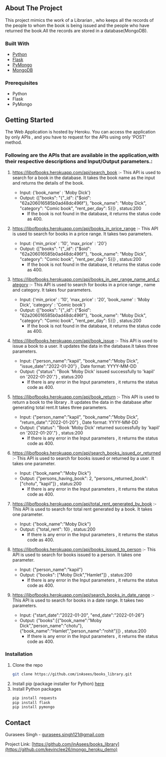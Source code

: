 <!-- ABOUT THE PROJECT -->

## About The Project

This project mimics the work of a Librarian , who keeps all the records of the people to whom the  book is being
issued and the people who have returned the book.All the records are stored in a database(MongoDB).

### Built With

* [Python](https://www.python.org/)
* [Flask](https://flask.palletsprojects.com)
* [PyMongo](https://pymongo.readthedocs.io)
* [MongoDB](https://www.mongodb.com/)

### Prerequisites

<!-- This is an example of how to list things you need to use the software and how to install them. -->

* Python
* Flask
* PyMongo

## Getting Started

The Web Application is hosted by Heroku. You can access the application by only APIs , and you have to request for the
APIs using only 'POST' method.

### Following are the APIs that are available in the application,with their respective descriptions and Input/Output parameters.:

1. https://libofbooks.herokuapp.com/api/search_book :- This API is used to search for a book in the database. It takes
   the book name as the input and returns the details of the book.
   * Input: {'book_name' : 'Moby Dick'}
   * Output: {["books": "{\"_id\": {\"$oid\": \"62a206016585b0ad48dc496f\"}, \"book_name\": \"Moby Dick\", \"category\": \"Comic book\", \"rent_per_day\": 5}]} , status:200
     * If the book is not found in the database, it returns the status code as 400.
   
2. https://libofbooks.herokuapp.com/api/books_in_price_range :- This API is used to search for books in a price range. It takes two parameters.
   * Input: {'min_price' : '10', 'max_price' : '20'}
   * Output: {["books": "{\"_id\": {\"$oid\": \"62a206016585b0ad48dc496f\"}, \"book_name\": \"Moby Dick\", \"category\": \"Comic book\", \"rent_per_day\": 5}]} , status:200
     * If the book is not found in the database, it returns the status code as 400.
3. https://libofbooks.herokuapp.com/api/books_in_per_range_name_and_category :- This API is used to search for books in a price range , name and category. It takes four parameters.
   * Input: {'min_price' : '10', 'max_price' : '20', 'book_name' : 'Moby Dick', 'category' : 'Comic book'}
   * Output: {["books": "{\"_id\": {\"$oid\": \"62a206016585b0ad48dc496f\"}, \"book_name\": \"Moby Dick\", \"category\": \"Comic book\", \"rent_per_day\": 5}]} , status:200
     * If the book is not found in the database, it returns the status code as 400.
4. https://libofbooks.herokuapp.com/api/book_issue :- This API is used to issue a book to a user. It updates the data in the database.It takes three parameters.
   * Input: {"person_name":"kapil", "book_name":"Moby Dick", "issue_date":"2022-01-20"} , Date format: YYYY-MM-DD
   * Output: {"status": "Book 'Moby Dick' issued successfully to 'kapil' on '2022-01-20'."} , status:200
     * If there is any error in the Input parameters ,  it returns the status code as 400.
5. https://libofbooks.herokuapp.com/api/book_return :- This API is used to return a book to the library . It updates the data in the database after generating total rent.It takes three parameters.
   * Input: {"person_name":"kapil", "book_name":"Moby Dick", "return_date":"2022-01-20"} , Date format: YYYY-MM-DD
   * Output: {"status": "Book 'Moby Dick' returned successfully by 'kapil' on '2022-01-20'."} , status:200
     * If there is any error in the Input parameters ,  it returns the status code as 400.
6. https://libofbooks.herokuapp.com/api/search_books_issued_or_returned :- This API is used to search for books issued or returned by a user. It takes one parameter.
   * Input: {"book_name":"Moby Dick"}
   * Output: {"persons_having_book": 2, "persons_returned_book": ["chotu", "kapil"]} , status:200
     * If there is any error in the Input parameters ,  it returns the status code as 400.
7. https://libofbooks.herokuapp.com/api/total_rent_generated_by_book :- This API is used to search for total rent generated by a book. It takes one parameter.
   * Input: {"book_name":"Moby Dick"}
   * Output: {"total_rent": 10} , status:200
     * If there is any error in the Input parameters ,  it returns the status code as 400.
8. https://libofbooks.herokuapp.com/api/books_issued_to_person :- This API is used to search for books issued to a person. It takes one parameter.
   * Input: {"person_name":"kapil"}
   * Output: {"books": ["Moby Dick","Hamlet"]} , status:200
     * If there is any error in the Input parameters ,  it returns the status code as 400.
9. https://libofbooks.herokuapp.com/api/search_books_in_date_range :- This API is used to search for books in a date range. It takes two parameters.
   * Input: {"start_date":"2022-01-20", "end_date":"2022-01-26"} 
   * Output: {"books":[{"book_name":"Moby Dick","person_name":"chotu"},{"book_name":"Hamlet","person_name":"rohit"}]} , status:200
     * If there is any error in the Input parameters ,  it returns the status code as 400.



### Installation

1. Clone the repo
   ```sh
   git clone https://github.com/inAsees/books_library.git
   ```
2. Install pip (package installer for Python)
   [here](https://pip.pypa.io/en/stable/installing/)
3. Install Python packages
   ```sh
   pip install requests
   pip install flask
   pip install pymongo
   ```

## Contact

Gurasees Singh - gurasees.singh121@gmail.com

Project Link: [https://github.com/inAsees/books_library](https://github.com/kevinclee26/mongo_heroku_demo)

